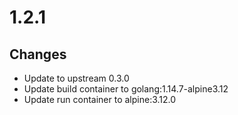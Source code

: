 # 1.2.1

## Changes

* Update to upstream 0.3.0
* Update build container to golang:1.14.7-alpine3.12
* Update run container to alpine:3.12.0
